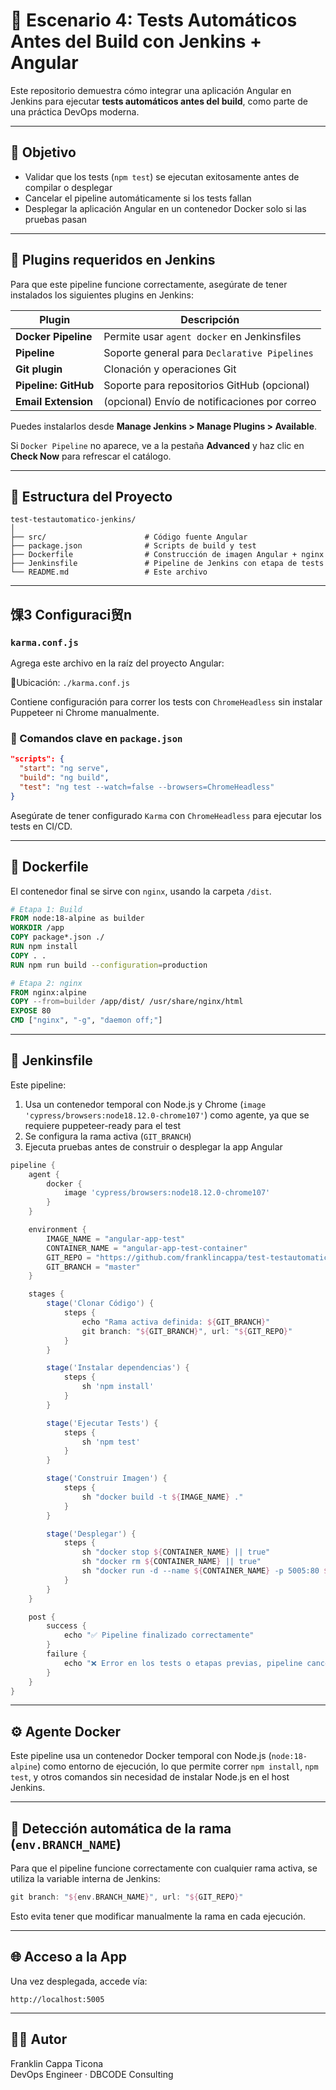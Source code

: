 # 🧪 Escenario 4: Tests Automáticos Antes del Build con Jenkins + Angular

Este repositorio demuestra cómo integrar una aplicación Angular en Jenkins para ejecutar **tests automáticos antes del build**, como parte de una práctica DevOps moderna.

---

## 🎯 Objetivo

- Validar que los tests (`npm test`) se ejecutan exitosamente antes de compilar o desplegar
- Cancelar el pipeline automáticamente si los tests fallan
- Desplegar la aplicación Angular en un contenedor Docker solo si las pruebas pasan

---

## 🔌 Plugins requeridos en Jenkins

Para que este pipeline funcione correctamente, asegúrate de tener instalados los siguientes plugins en Jenkins:

| Plugin                | Descripción                                       |
|-----------------------|---------------------------------------------------|
| **Docker Pipeline**   | Permite usar `agent docker` en Jenkinsfiles      |
| **Pipeline**          | Soporte general para `Declarative Pipelines`     |
| **Git plugin**        | Clonación y operaciones Git                      |
| **Pipeline: GitHub**  | Soporte para repositorios GitHub (opcional)      |
| **Email Extension**   | (opcional) Envío de notificaciones por correo    |

Puedes instalarlos desde **Manage Jenkins > Manage Plugins > Available**.

Si `Docker Pipeline` no aparece, ve a la pestaña **Advanced** y haz clic en **Check Now** para refrescar el catálogo.

---

## 📁 Estructura del Proyecto

```
test-testautomatico-jenkins/
│
├── src/                      # Código fuente Angular
├── package.json              # Scripts de build y test
├── Dockerfile                # Construcción de imagen Angular + nginx
├── Jenkinsfile               # Pipeline de Jenkins con etapa de tests
└── README.md                 # Este archivo
```

---
## 馃З Configuraci贸n

### `karma.conf.js`

Agrega este archivo en la raíz del proyecto Angular:

📁Ubicación: `./karma.conf.js`

Contiene configuración para correr los tests con `ChromeHeadless` sin instalar Puppeteer ni Chrome manualmente.


### 🚀 Comandos clave en `package.json`

```json
"scripts": {
  "start": "ng serve",
  "build": "ng build",
  "test": "ng test --watch=false --browsers=ChromeHeadless"
}
```

Asegúrate de tener configurado `Karma` con `ChromeHeadless` para ejecutar los tests en CI/CD.

---

## 🐳 Dockerfile

El contenedor final se sirve con `nginx`, usando la carpeta `/dist`.

```Dockerfile
# Etapa 1: Build
FROM node:18-alpine as builder
WORKDIR /app
COPY package*.json ./
RUN npm install
COPY . .
RUN npm run build --configuration=production

# Etapa 2: nginx
FROM nginx:alpine
COPY --from=builder /app/dist/ /usr/share/nginx/html
EXPOSE 80
CMD ["nginx", "-g", "daemon off;"]
```

---

## 🧩 Jenkinsfile

Este pipeline:

1. Usa un contenedor temporal con Node.js y Chrome (`image 'cypress/browsers:node18.12.0-chrome107'`) como agente, ya que se requiere puppeteer-ready para el test
2. Se configura la rama activa (`GIT_BRANCH`)
3. Ejecuta pruebas antes de construir o desplegar la app Angular

```groovy
pipeline {
    agent {
        docker {
            image 'cypress/browsers:node18.12.0-chrome107'
        }
    }

    environment {
        IMAGE_NAME = "angular-app-test"
        CONTAINER_NAME = "angular-app-test-container"
        GIT_REPO = "https://github.com/franklincappa/test-testautomatico-jenkins.git"
        GIT_BRANCH = "master"
    }

    stages {
        stage('Clonar Código') {
            steps {
                echo "Rama activa definida: ${GIT_BRANCH}"
                git branch: "${GIT_BRANCH}", url: "${GIT_REPO}"
            }
        }

        stage('Instalar dependencias') {
            steps {
                sh 'npm install'
            }
        }

        stage('Ejecutar Tests') {
            steps {
                sh 'npm test'
            }
        }

        stage('Construir Imagen') {
            steps {
                sh "docker build -t ${IMAGE_NAME} ."
            }
        }

        stage('Desplegar') {
            steps {
                sh "docker stop ${CONTAINER_NAME} || true"
                sh "docker rm ${CONTAINER_NAME} || true"
                sh "docker run -d --name ${CONTAINER_NAME} -p 5005:80 ${IMAGE_NAME}"
            }
        }
    }

    post {
        success {
            echo "✅ Pipeline finalizado correctamente"
        }
        failure {
            echo "❌ Error en los tests o etapas previas, pipeline cancelado"
        }
    }
}
```

---

## ⚙️ Agente Docker

Este pipeline usa un contenedor Docker temporal con Node.js (`node:18-alpine`) como entorno de ejecución, lo que permite correr `npm install`, `npm test`, y otros comandos sin necesidad de instalar Node.js en el host Jenkins.

---

## 🌿 Detección automática de la rama (`env.BRANCH_NAME`)

Para que el pipeline funcione correctamente con cualquier rama activa, se utiliza la variable interna de Jenkins:

```groovy
git branch: "${env.BRANCH_NAME}", url: "${GIT_REPO}"
```

Esto evita tener que modificar manualmente la rama en cada ejecución.

---

## 🌐 Acceso a la App

Una vez desplegada, accede vía:

```
http://localhost:5005
```

---

## 👨‍💻 Autor

Franklin Cappa Ticona  
DevOps Engineer · DBCODE Consulting
